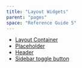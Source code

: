 ```yaml
---
title: "Layout Widgets"
parent: "pages"
space: "Reference Guide 5"
---
```



*   [Layout Container](/refguide5/layout-container)
*   [Placeholder](/refguide5/placeholder)
*   [Header](/refguide5/header)
*   [Sidebar toggle button](/refguide5/sidebar-toggle-button)
